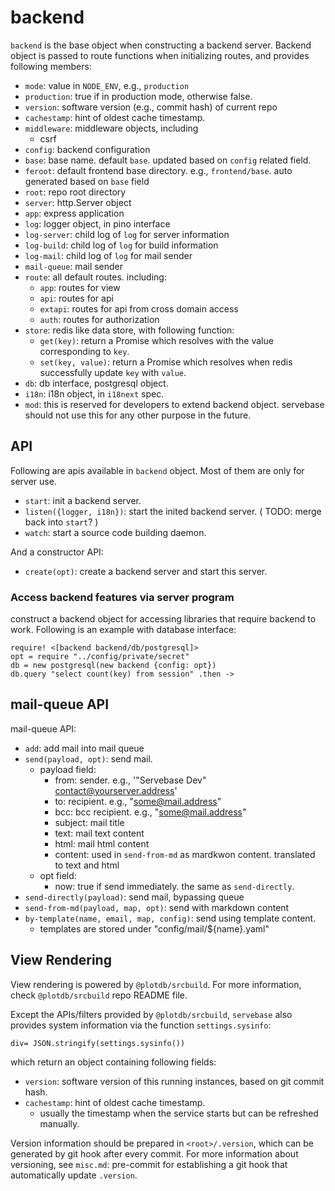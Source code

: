 # backend

`backend` is the base object when constructing a backend server. Backend object is passed to route functions when initializing routes, and provides following members:

 - `mode`: value in `NODE_ENV`, e.g., `production`
 - `production`: true if in production mode, otherwise false.
 - `version`: software version (e.g., commit hash) of current repo
 - `cachestamp`: hint of oldest cache timestamp.
 - `middleware`: middleware objects, including
   - csrf
 - `config`: backend configuration
 - `base`: base name. default `base`. updated based on `config` related field.
 - `feroot`: default frontend base directory. e.g., `frontend/base`. auto generated based on `base` field
 - `root`: repo root directory
 - `server`: http.Server object 
 - `app`: express application
 - `log`: logger object, in pino interface
 - `log-server`: child log of `log` for server information
 - `log-build`: child log of `log` for build information
 - `log-mail`: child log of `log` for mail sender
 - `mail-queue`: mail sender
 - `route`: all default routes. including:
   - `app`: routes for view
   - `api`: routes for api
   - `extapi`: routes for api from cross domain access
   - `auth`: routes for authorization 
 - `store`: redis like data store, with following function:
   - `get(key)`: return a Promise which resolves with the value corresponding to `key`.
   - `set(key, value)`: return a Promise which resolves when redis successfully update `key` with `value`.
 - `db`: db interface, postgresql object.
 - `i18n`: i18n object, in `i18next` spec.
 - `mod`: this is reserved for developers to extend backend object.
   servebase should not use this for any other purpose in the future.


## API

Following are apis available in `backend` object. Most of them are only for server use.

 - `start`: init a backend server.
 - `listen({logger, i18n})`: start the inited backend server. ( TODO: merge back into `start`? )
 - `watch`: start a source code building daemon.

And a constructor API:

 - `create(opt)`: create a backend server and start this server.


### Access backend features via server program

construct a backend object for accessing libraries that require backend to work. Following is an example with database interface:

    require! <[backend backend/db/postgresql]>
    opt = require "../config/private/secret"
    db = new postgresql(new backend {config: opt})
    db.query "select count(key) from session" .then ->


## mail-queue API

mail-queue API:

 - `add`: add mail into mail queue
 - `send(payload, opt)`: send mail.
   - payload field:
     - from: sender. e.g., '"Servebase Dev" <contact@yourserver.address>'
     - to: recipient. e.g., "some@mail.address"
     - bcc: bcc recipient. e.g., "some@mail.address"
     - subject: mail title
     - text: mail text content
     - html: mail html content
     - content: used in `send-from-md` as mardkwon content. translated to text and html
   - opt field:
     - now: true if send immediately. the same as `send-directly`.
 - `send-directly(payload)`: send mail, bypassing queue
 - `send-from-md(payload, map, opt)`: send with markdown content
 - `by-template(name, email, map, config)`: send using template content.
   - templates are stored under "config/mail/${name}.yaml"


## View Rendering

View rendering is powered by `@plotdb/srcbuild`. For more information, check `@plotdb/srcbuild` repo README file.

Except the APIs/filters provided by `@plotdb/srcbuild`, `servebase` also provides system information via the function `settings.sysinfo`:

    div= JSON.stringify(settings.sysinfo())

which return an object containing following fields:

 - `version`: software version of this running instances, based on git commit hash.
 - `cachestamp`: hint of oldest cache timestamp.
   - usually the timestamp when the service starts but can be refreshed manually.

Version information should be prepared in `<root>/.version`, which can be generated by git hook after every commit. For more information about versioning, see `misc.md`: pre-commit for establishing a git hook that automatically update `.version`.
